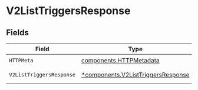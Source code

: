 # V2ListTriggersResponse


## Fields

| Field                                                                                   | Type                                                                                    | Required                                                                                | Description                                                                             |
| --------------------------------------------------------------------------------------- | --------------------------------------------------------------------------------------- | --------------------------------------------------------------------------------------- | --------------------------------------------------------------------------------------- |
| `HTTPMeta`                                                                              | [components.HTTPMetadata](../../models/components/httpmetadata.md)                      | :heavy_check_mark:                                                                      | N/A                                                                                     |
| `V2ListTriggersResponse`                                                                | [*components.V2ListTriggersResponse](../../models/components/v2listtriggersresponse.md) | :heavy_minus_sign:                                                                      | List of triggers                                                                        |
